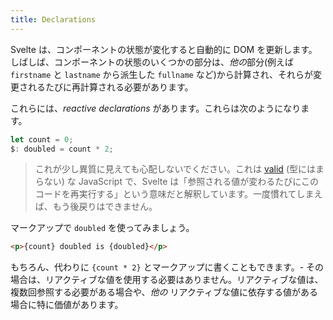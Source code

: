 ```yaml
---
title: Declarations
---
```


Svelte は、コンポーネントの状態が変化すると自動的に DOM を更新します。しばしば、コンポーネントの状態のいくつかの部分は、*他の*部分(例えば `firstname` と `lastname` から派生した `fullname` など)から計算され、それらが変更されるたびに再計算される必要があります。

これらには、*reactive declarations* があります。これらは次のようになります。

```js
let count = 0;
$: doubled = count * 2;
```

> これが少し異質に見えても心配しないでください。これは [valid](https://developer.mozilla.org/en-US/docs/Web/JavaScript/Reference/Statements/label) (型にはまらない) な JavaScript で、Svelte は「参照される値が変わるたびにこのコードを再実行する」という意味だと解釈しています。一度慣れてしまえば、もう後戻りはできません。

マークアップで `doubled` を使ってみましょう。

```html
<p>{count} doubled is {doubled}</p>
```

もちろん、代わりに `{count * 2}` とマークアップに書くこともできます。- その場合は、リアクティブな値を使用する必要はありません。リアクティブな値は、複数回参照する必要がある場合や、*他の* リアクティブな値に依存する値がある場合に特に価値があります。
